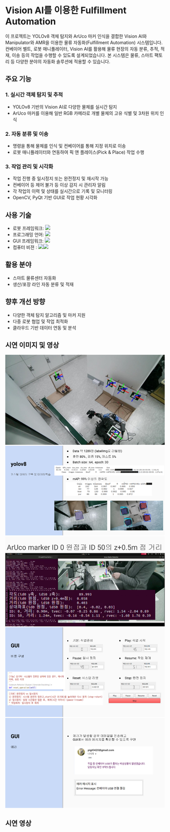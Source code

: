 # Vision AI를 이용한 Fulﬁllment Automation

이 프로젝트는 YOLOv8 객체 탐지와 ArUco 마커 인식을 결합한 Vision AI와 Manipulator와 AMR을 이용한 물류 자동화(Fulfillment Automation) 시스템입니다. 컨베이어 벨트, 로봇 매니퓰레이터, Vision AI를 활용해 물류 현장의 자동 분류, 추적, 적재, 이송 등의 작업을 수행할 수 있도록 설계되었습니다. 본 시스템은 물류, 스마트 팩토리 등 다양한 분야의 자동화 솔루션에 적용할 수 있습니다.

## 주요 기능
### 1. 실시간 객체 탐지 및 추적
- YOLOv8 기반의 Vision AI로 다양한 물체를 실시간 탐지
- ArUco 마커를 이용해 일반 RGB 카메라로 개별 물체의 고유 식별 및 3차원 위치 인식

### 2. 자동 분류 및 이송
- 명령을 통해 물체를 인식 및 컨베이어를 통해 지정 위치로 이송
- 로봇 매니퓰레이터와 연동하여 픽 앤 플레이스(Pick & Place) 작업 수행

### 3. 작업 관리 및 시각화
- 작업 진행 중 일시정지 또는 완전정지 및 재시작 가능
- 컨베이어 등 제어 불가 등 이상 감지 시 관리자 알림
- 각 작업의 이력 및 상태를 실시간으로 기록 및 모니터링
- OpenCV, PyQt 기반 GUI로 작업 현황 시각화

## 사용 기술
- 로봇 프레임워크: <img src="https://img.shields.io/badge/ROS2-22314E?style=for-the-badge&logo=ros&logoColor=white">
- 프로그래밍 언어: <img src="https://img.shields.io/badge/Python-3776AB?style=for-the-badge&logo=python&logoColor=white">
- GUI 프레임워크: <img src="https://img.shields.io/badge/PyQt-41CD52?style=for-the-badge&logo=qt&logoColor=white">
- 컴퓨터 비젼 : <img src="https://img.shields.io/badge/-YOLO-FFCC00?style=for-the-badge&logo=yolo&logoColor=white"><img src="https://img.shields.io/badge/ArUco-FFFFFF?style=for-the-badge&logo=aruco&logoColor=white">


## 활용 분야
- 스마트 물류센터 자동화
- 생산/포장 라인 자동 분류 및 적재

## 향후 개선 방향
- 다양한 객체 탐지 알고리즘 및 마커 지원
- 다중 로봇 협업 및 작업 최적화
- 클라우드 기반 데이터 연동 및 분석

## 시연 이미지 및 영상
![ArUco marker 인식](https://github.com/idingg/fulfillment-automation/blob/main/images/1.png?raw=true)
![YOLOv8 객체 학습](https://github.com/idingg/fulfillment-automation/blob/main/images/2.png?raw=true)
![ArUco 마커 인식 및 거리측정](https://github.com/idingg/fulfillment-automation/blob/main/images/3.png?raw=true)
![시스템 흐름 제어](https://github.com/idingg/fulfillment-automation/blob/main/images/4.png?raw=true)
![이상 감지 알림](https://github.com/idingg/fulfillment-automation/blob/main/images/5.png?raw=true)

## 시연 영상